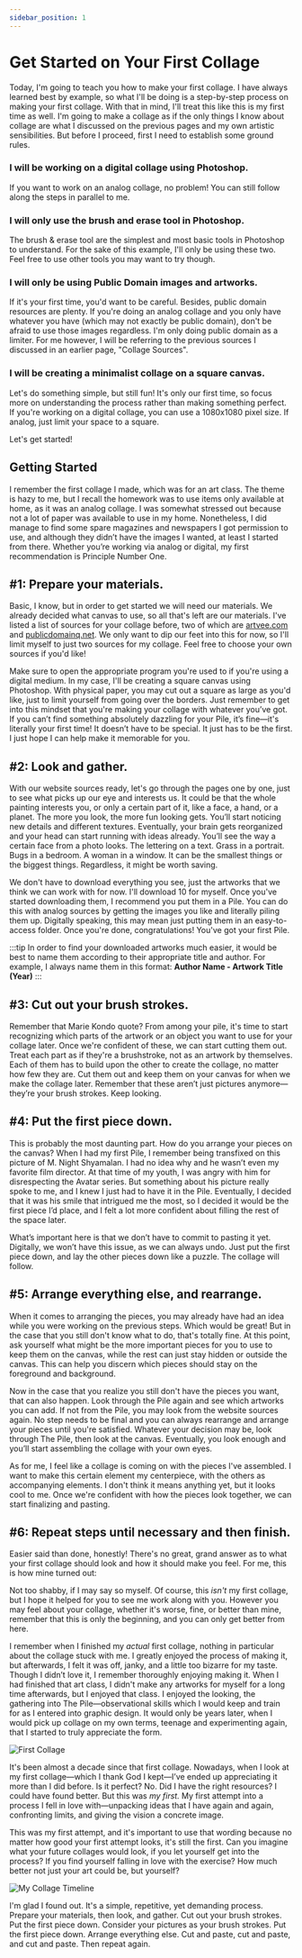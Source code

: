 ```yaml
---
sidebar_position: 1
---
```


# Get Started on Your First Collage

Today, I'm going to teach you how to make your first collage. I have always learned best by example, so what I'll be doing is a step-by-step process on making your first collage. With that in mind, I'll treat this like this is my first time as well. I'm going to make a collage as if the only things I know about collage are what I discussed on the previous pages and my own artistic sensibilities. But before I proceed, first I need to establish some ground rules.

### I will be working on a digital collage using Photoshop.
If you want to work on an analog collage, no problem! You can still follow along the steps in parallel to me. 
### I will only use the brush and erase tool in Photoshop.
The brush & erase tool are the simplest and most basic tools in Photoshop to understand. For the sake of this example, I'll only be using these two. Feel free to use other tools you may want to try though.
### I will only be using Public Domain images and artworks.
If it's your first time, you'd want to be careful. Besides, public domain resources are plenty. If you're doing an analog collage and you only have whatever you have (which may not exactly be public domain), don't be afraid to use those images regardless. I'm only doing public domain as a limiter. For me however, I will be referring to the previous sources I discussed in an earlier page, "Collage Sources".
### I will be creating a minimalist collage on a square canvas.
Let's do something simple, but still fun! It's only our first time, so focus more on understanding the process rather than making something perfect. If you're working on a digital collage, you can use a 1080x1080 pixel size. If analog, just limit your space to a square.

Let's get started!

## Getting Started

I remember the first collage I made, which was for an art class. The theme is hazy to me, but I recall the homework was to use items only available at home, as it was an analog collage. I was somewhat stressed out because not a lot of paper was available to use in my home. Nonetheless, I did manage to find some spare magazines and newspapers I got permission to use, and although they didn’t have the images I wanted, at least I started from there. Whether you’re working via analog or digital, my first recommendation is Principle Number One.

## #1: Prepare your materials.

Basic, I know, but in order to get started we will need our materials. We already decided what canvas to use, so all that's left are our materials. I've listed a list of sources for your collage before, two of which are [artvee.com](https://artvee.com/) and [publicdomainq.net](https://publicdomainq.net/tag/%e3%83%95%e3%83%aa%e3%83%bc%e7%b5%b5%e7%94%bb/). We only want to dip our feet into this for now, so I'll limit myself to just two sources for my collage. Feel free to choose your own sources if you'd like!

Make sure to open the appropriate program you're used to if you're using a digital medium. In my case, I'll be creating a square canvas using Photoshop. With physical paper, you may cut out a square as large as you'd like, just to limit yourself from going over the borders. Just remember to get into this mindset that you're making your collage with whatever you’ve got. If you can’t find something absolutely dazzling for your Pile, it’s fine—it's literally your first time! It doesn’t have to be special. It just has to be the first. I just hope I can help make it memorable for you.

## #2: Look and gather.

With our website sources ready, let's go through the pages one by one, just to see what picks up our eye and interests us. It could be that the whole painting interests you, or only a certain part of it, like a face, a hand, or a planet. The more you look, the more fun looking gets. You’ll start noticing new details and different textures. Eventually, your brain gets reorganized and your head can start running with ideas already. You’ll see the way a certain face from a photo looks. The lettering on a text. Grass in a portrait. Bugs in a bedroom. A woman in a window. It can be the smallest things or the biggest things. Regardless, it might be worth saving. 

We don't have to download everything you see, just the artworks that we think we can work with for now. I'll download 10 for myself. Once you've started downloading them, I recommend you put them in a Pile. You can do this with analog sources by getting the images you like and literally piling them up. Digitally speaking, this may mean just putting them in an easy-to-access folder. Once you're done, congratulations! You've got your first Pile.

:::tip
In order to find your downloaded artworks much easier, it would be best to name them according to their appropriate title and author. For example, I always name them in this format: **Author Name - Artwork Title (Year)**
:::

## #3: Cut out your brush strokes.

Remember that Marie Kondo quote? From among your pile, it's time to start recognizing which parts of the artwork or an object you want to use for your collage later. Once we're confident of these, we can start cutting them out. Treat each part as if they're a brushstroke, not as an artwork by themselves. Each of them has to build upon the other to create the collage, no matter how few they are. Cut them out and keep them on your canvas for when we make the collage later. Remember that these aren’t just pictures anymore—they’re your brush strokes. Keep looking.

## #4: Put the first piece down.

This is probably the most daunting part. How do you arrange your pieces on the canvas? When I had my first Pile, I remember being transfixed on this picture of M. Night Shyamalan. I had no idea why and he wasn’t even my favorite film director. At that time of my youth, I was angry with him for disrespecting the Avatar series. But something about his picture really spoke to me, and I knew I just had to have it in the Pile. Eventually, I decided that it was his smile that intrigued me the most, so I decided it would be the first piece I’d place, and I felt a lot more confident about filling the rest of the space later.

What’s important here is that we don’t have to commit to pasting it yet. Digitally, we won’t have this issue, as we can always undo. Just put the first piece down, and lay the other pieces down like a puzzle. The collage will follow.

## #5: Arrange everything else, and rearrange.

When it comes to arranging the pieces, you may already have had an idea while you were working on the previous steps. Which would be great! But in the case that you still don't know what to do, that's totally fine. At this point, ask yourself what might be the more important pieces for you to use to keep them on the canvas, while the rest can just stay hidden or outside the canvas. This can help you discern which pieces should stay on the foreground and background. 

Now in the case that you realize you still don't have the pieces you want, that can also happen. Look through the Pile again and see which artworks you can add. If not from the Pile, you may look from the website sources again. No step needs to be final and you can always rearrange and arrange your pieces until you're satisfied. Whatever your decision may be, look through The Pile, then look at the canvas. Eventually, you look enough and you’ll start assembling the collage with your own eyes.

As for me, I feel like a collage is coming on with the pieces I've assembled. I want to make this certain element my centerpiece, with the others as accompanying elements. I don't think it means anything yet, but it looks cool to me. Once we're confident with how the pieces look together, we can start finalizing and pasting.

## #6: Repeat steps until necessary and then finish.

Easier said than done, honestly! There's no great, grand answer as to what your first collage should look and how it should make you feel. For me, this is how mine turned out:

Not too shabby, if I may say so myself. Of course, this *isn't* my first collage, but I hope it helped for you to see me work along with you. However you may feel about your collage, whether it's worse, fine, or better than mine, remember that this is only the beginning, and you can only get better from here.

I remember when I finished my *actual* first collage, nothing in particular about the collage stuck with me. I greatly enjoyed the process of making it, but afterwards, I felt it was off, janky, and a little too bizarre for my taste. Though I didn’t love it, I remember thoroughly enjoying making it. When I had finished that art class, I didn't make any artworks for myself for a long time afterwards, but I enjoyed that class. I enjoyed the looking, the gathering into The Pile—observational skills which I would keep and train for as I entered into graphic design. It would only be years later, when I would pick up collage on my own terms, teenage and experimenting again, that I started to truly appreciate the form.

![First Collage](/img/how-collage/first-collage.png)

It's been almost a decade since that first collage. Nowadays, when I look at my first collage—which I thank God I kept—I’ve ended up appreciating it more than I did before. Is it perfect? No. Did I have the right resources? I could have found better. But this was *my first.* My first attempt into a process I fell in love with—unpacking ideas that I have again and again, confronting limits, and giving the vision a concrete image. 

This was my first attempt, and it's important to use that wording because no matter how good your first attempt looks, it's still the first. Can you imagine what your future collages would look, if you let yourself get into the process? If you find yourself falling in love with the exercise? How much better not just your art could be, but yourself? 

![My Collage Timeline](/img/how-collage/my-collage-timeline.gif)

I'm glad I found out. It's a simple, repetitive, yet demanding process. Prepare your materials, then look, and gather. Cut out your brush strokes. Put the first piece down. Consider your pictures as your brush strokes. Put the first piece down. Arrange everything else. Cut and paste, cut and paste, and cut and paste. Then repeat again.
